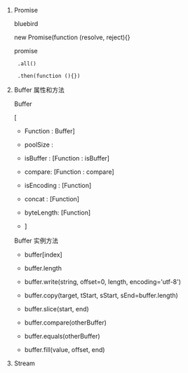 1. Promise

    bluebird

    new Promise(function (resolve, reject){}

    promise

        .all()

        .then(function (){})

2. Buffer 属性和方法

    Buffer

    [

     *  Function : Buffer]

     *  poolSize :

     *  isBuffer : [Function : isBuffer]

     *  compare: [Function : compare]

     *  isEncoding : [Function]

     *  concat : [Function]

     *  byteLength: [Function]

     * ]

    Buffer 实例方法

     * buffer[index]

     * buffer.length

     * buffer.write(string, offset=0, length, encoding='utf-8')

     * buffer.copy(target, tStart, sStart, sEnd=buffer.length)

     * buffer.slice(start, end)

     * buffer.compare(otherBuffer)

     * buffer.equals(otherBuffer)

     * buffer.fill(value, offset, end)

3. Stream

